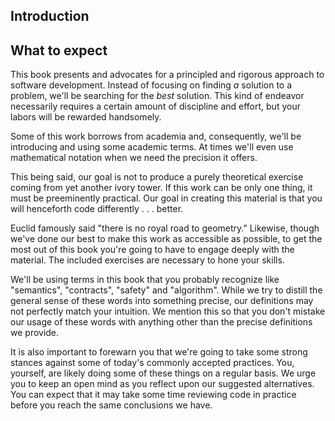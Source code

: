 ---
---

## Introduction

## What to expect

This book presents and advocates for a principled and rigorous approach to
software development. Instead of focusing on finding *a* solution to a problem,
we'll be searching for the *best* solution. This kind of endeavor necessarily
requires a certain amount of discipline and effort, but your labors will be
rewarded handsomely.

Some of this work borrows from academia and, consequently, we'll be introducing
and using some academic terms. At times we'll even use mathematical notation
when we need the precision it offers.

This being said, our goal is not to produce a purely theoretical exercise coming
from yet another ivory tower. If this work can be only one thing, it must be
preeminently practical. Our goal in creating this material is that you will
henceforth code differently . . . better.

Euclid famously said "there is no royal road to geometry." Likewise,
though we've done our best to make this work as accessible as possible, to get
the most out of this book you're going to have to engage deeply with the
material. The included exercises are necessary to hone your skills.

We'll be using terms in this book that you probably recognize like "semantics",
"contracts", "safety" and "algorithm". While we try to distill the general sense
of these words into something precise, our definitions may not perfectly match
your intuition. We mention this so that you don't mistake our usage of these
words with anything other than the precise definitions we provide.

It is also important to forewarn you that we're going to take some strong
stances against some of today's commonly accepted practices. You, yourself, are
likely doing some of these things on a regular basis. We urge you to keep an
open mind as you reflect upon our suggested alternatives. You can expect that it
may take some time reviewing code in practice before you reach the same
conclusions we have.
